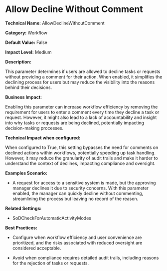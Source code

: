 # Allow Decline Without Comment

**Technical Name:** AllowDeclineWithoutComment

**Category:** Workflow

**Default Value:** False

**Impact Level:** Medium

**Description:**

This parameter determines if users are allowed to decline tasks or requests without providing a comment for their action. When enabled, it simplifies the declining process for users but may reduce the visibility into the reasons behind their decisions.

**Business Impact:**

Enabling this parameter can increase workflow efficiency by removing the requirement for users to enter a comment every time they decline a task or request. However, it might also lead to a lack of accountability and insight into why tasks or requests are being declined, potentially impacting decision-making processes.

**Technical Impact when configured:**

When configured to True, this setting bypasses the need for comments on declined actions within workflows, potentially speeding up task handling. However, it may reduce the granularity of audit trails and make it harder to understand the context of declines, impacting compliance and oversight.

**Examples Scenario:**

- A request for access to a sensitive system is made, but the approving manager declines it due to security concerns. With this parameter enabled, the manager can quickly decline without commenting, streamlining the process but leaving no record of the reason.
  
**Related Settings:** 

- SoDCheckForAutomaticActivityModes

**Best Practices:** 

- Configure when workflow efficiency and user convenience are prioritized, and the risks associated with reduced oversight are considered acceptable.
  
- Avoid when compliance requires detailed audit trails, including reasons for the rejection of tasks or requests.
